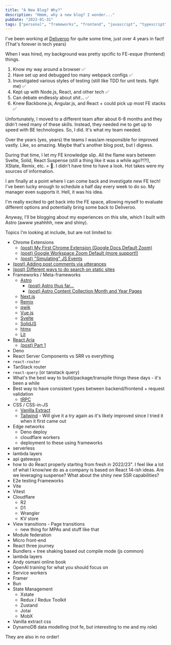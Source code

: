 ```yaml
---
title: "A New Blog? Why?"
description: "Hmmm, why a new blog? I wonder..."
pubDate: "2023-01-31"
tags: ["personal", "frameworks", "frontend", "javascript", "typescript"]
---
```


I've been working at [Deliveroo](https://deliveroo.co.uk/) for quite some time, just over 4 years in fact! (That's forever in tech years)

When I was hired, my background was pretty spcific to FE-esque (frontend) things.

1. Know my way around a browser ✅
2. Have set up and debugged too many webpack configs ✅
3. Investigated various styles of testing (still like TDD for unit tests. fight me) ✅
4. Kept up with Node.js, React, and other tech ✅
5. Can debate endlessly about _shit_... ✅
6. Knew Backbone.js, Angular.js, and React + could pick up most FE stacks ✅

Unfortunately, I moved to a different team after about 6-8 months and they didn't need many of these skills. Instead, they needed me to get up to speed with BE technologies. So, I did. It's what my team needed.

Over the years (yes, years) the teams I was/am responsible for improved vastly. Like, so amazing. Maybe that's another blog post, but I digress.

During that time, I let my FE knowledge slip. All the flame wars between Svelte, Solid, React Suspense (still a thing like it was a while ago?!?!), XState, Remix, etc. = 🍿. I didn't have time to have a look. Hot takes were my sources of information.

I am finally at a point where I can come back and investigate new FE tech! I've been lucky enough to schedule a half day every week to do so. My manager even supports it. Hell, it was his idea.

I'm really excited to get back into the FE space, allowing myself to evaluate different options and potentially bring some back to Deliveroo.

Anyway, I'll be blogging about my experiences on this site, which I built with Astro (awww yeahhhh, new and shiny).

Topics I'm looking at include, but are not limited to:

-   Chrome Extensions
    -   [(post) My First Chrome Extension (Google Docs Default Zoom)](../02/my-first-chrome-extension.md)
    -   [(post) Google Workspace Zoom Default (more support!)](../03/introducing-google-workspace-zoom-default.md)
    -   [(post) "Simulating" JS Events](../04/simulating-js-events.mdx)
-   [(post) Adding post comments via utterances](../02/adding-comments-to-this-thing.md)
-   [(post) Different ways to do search on static sites](../02/how-do-search-this-thing.md)
-   Frameworks / Meta-frameworks
    -   [Astro](https://astro.build/)
        -   [(post) Astro thus far...](../02/1-astro-thus-far.md)
        -   [(post) Astro Content Collection Month and Year Pages](../05/astro-content-collection-month-and-year-pages.md)
    -   [Next.js](https://nextjs.org/)
    -   [Remix](https://remix.run/)
    -   [qwik](https://qwik.builder.io/)
    -   [Vue.js](https://vuejs.org/)
    -   [Svelte](https://svelte.dev/)
    -   [SolidJS](https://www.solidjs.com/)
    -   [htmx](https://htmx.org/)
    -   [Lit](https://lit.dev/)
-   [React Aria](https://react-spectrum.adobe.com/react-aria/)
    -   [(post) Part 1](../03/1-react-aria-exploration.md#usebutton-requires-a-ref-and-props)
-   Deno
-   React Server Components vs SRR vs everything
-   `react-router`
-   TanStack router
-   `react-query` (or tanstack query)
-   What's the best way to build/package/transpile things these days - it's been a while
-   Best way to have consistent types between backend/frontend + request validation
    -   [tRPC](https://trpc.io/)
-   CSS / CSS-in-JS
    -   [Vanilla Extract](https://github.com/vanilla-extract-css/vanilla-extract)
    -   [Tailwind](https://tailwindcss.com/) - Will give it a try again as it's likely improved since I tried it when it first came out
-   Edge networks
    -   Deno deploy
    -   cloudflare workers
    -   deployment to these using frameworks
-   serverless
-   lambda layers
-   api gateways
-   how to do React properly starting from fresh in 2022/23". I feel like a lot of what I know/we do as a company is based on React 14-ish ideas. Are we leveraging suspense? What about the shiny new SSR capabilities?
-   E2e testing Frameworks
-   Vite
-   Vitest
-   Cloudflare
    -   R2
    -   D1
    -   Wrangler
    -   KV store
-   View transitions - Page transitions
    -   new thing for MPAs and stuff like that
-   Module federation
-   Micro front-end
-   React three journey
-   Bundlers + tree shaking based out compile mode (js common)
-   lambda layers
-   Andy osmani online book
-   OpenAI training for what you should focus on
-   Service workers
-   Framer
-   Bun
-   State Management
    -   Xstate
    -   Redux / Redux Toolkit
    -   Zustand
    -   Jotai
    -   MobX
-   Vanilla extract css
-   DynamoDB data modelling (not fe, but interesting to me and my role)

They are also in no order!
